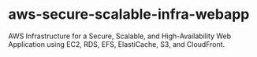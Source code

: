 # aws-secure-scalable-infra-webapp
AWS Infrastructure for a Secure, Scalable, and High-Availability Web Application using EC2, RDS, EFS, ElastiCache, S3, and CloudFront.
